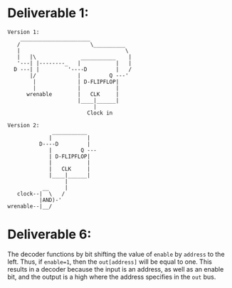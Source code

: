 Deliverable 1:
===
  


```
Version 1:
    ______________________
   /                      \__________
   |                                 \
   |   |\              ___________    |
   '---| |--------_   |           |   |
  D ---| |         '----D         |   /
       |/             |         Q ---'
        |             | D-FLIPFLOP|
        |             |           |
      wrenable        |   CLK     |
                      |____|______|
                           |
                         Clock in

Version 2:
              ___________   
             |           |
          D----D         |  
             |         Q ---
             | D-FLIPFLOP|
             |           |
             |   CLK     |
             |____|______|
                  |
           __     |
   clock--|  \   /
          |AND)-'
wrenable--|__/

```    

Deliverable 6:
===

The decoder functions by bit shifting the value of `enable` by `address` to the left. Thus, if `enable=1`, then the `out[address]` will be equal to one. This results in a decoder because the input is an address, as well as an enable bit, and the output is a high where the address specifies in the `out` bus.
